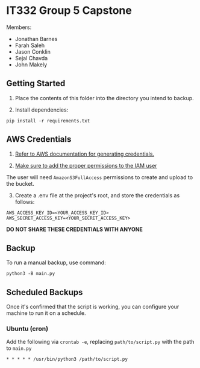 # IT332 Group 5 Capstone

Members:

- Jonathan Barnes
- Farah Saleh
- Jason Conklin
- Sejal Chavda
- John Makely

## Getting Started

1. Place the contents of this folder into the directory you intend to backup.

2. Install dependencies:

```
pip install -r requirements.txt
```

## AWS Credentials

1. [Refer to AWS documentation for generating credentials.](https://docs.aws.amazon.com/keyspaces/latest/devguide/access.credentials.html)

2. [Make sure to add the proper permissions to the IAM user](https://docs.aws.amazon.com/IAM/latest/UserGuide/access_policies_create-console.html)

The user will need `AmazonS3FullAccess` permissions to create and upload to the bucket.

3. Create a .env file at the project's root, and store the credentials as follows:

```
AWS_ACCESS_KEY_ID=<YOUR_ACCESS_KEY_ID>
AWS_SECRET_ACCESS_KEY=<YOUR_SECRET_ACCESS_KEY>
```

**DO NOT SHARE THESE CREDENTIALS WITH ANYONE**

## Backup

To run a manual backup, use command:

```
python3 -B main.py
```

## Scheduled Backups

Once it's confirmed that the script is working, you can configure your machine to run it on a schedule.

### Ubuntu (cron)

Add the following via `crontab -e`, replacing `path/to/script.py` with the path to `main.py`

```
* * * * * /usr/bin/python3 /path/to/script.py
```
